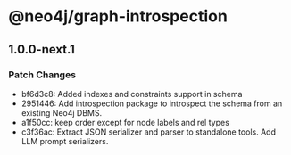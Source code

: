 # @neo4j/graph-introspection

## 1.0.0-next.1

### Patch Changes

- bf6d3c8: Added indexes and constraints support in schema
- 2951446: Add introspection package to introspect the schema from an existing Neo4j DBMS.
- a1f50cc: keep order except for node labels and rel types
- c3f36ac: Extract JSON serializer and parser to standalone tools. Add LLM prompt serializers.
